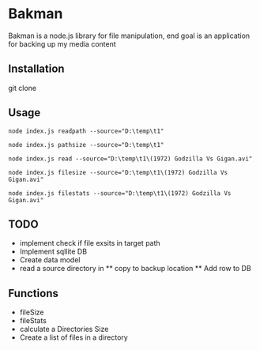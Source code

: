# Bakman

Bakman is a node.js library for file manipulation, end goal is an application for backing up my media content

## Installation

git clone 

## Usage
`node index.js readpath --source="D:\temp\t1"`

`node index.js pathsize --source="D:\temp\t1"`

`node index.js read --source="D:\temp\t1\(1972) Godzilla Vs Gigan.avi"`

`node index.js filesize --source="D:\temp\t1\(1972) Godzilla Vs Gigan.avi"`

`node index.js filestats --source="D:\temp\t1\(1972) Godzilla Vs Gigan.avi"`


## TODO
* implement check if file exsits in target path
* Implement sqllite DB
* Create data model
* read a source directory in
** copy to backup location
** Add row to DB

## Functions
* fileSize
* fileStats
* calculate a Directories Size
* Create a list of files in a directory


